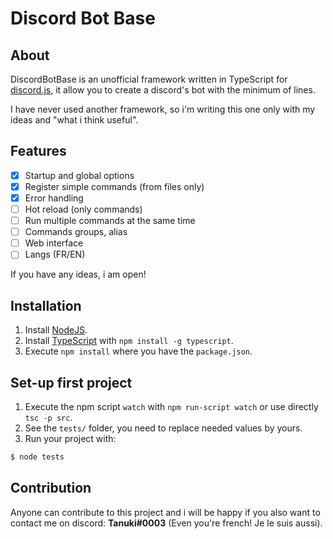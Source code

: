 # Discord Bot Base
## About
DiscordBotBase is an unofficial framework written in TypeScript for [discord.js](https://github.com/discordjs/discord.js), it allow you to create a discord's bot with the minimum of lines.

I have never used another framework, so i'm writing this one only with my ideas and "what i think useful".

## Features
- [x] Startup and global options
- [x] Register simple commands (from files only)
- [x] Error handling
- [ ] Hot reload (only commands)
- [ ] Run multiple commands at the same time
- [ ] Commands groups, alias
- [ ] Web interface
- [ ] Langs (FR/EN)

If you have any ideas, i am open!

## Installation
1. Install [NodeJS](https://nodejs.org/en/).
2. Install [TypeScript](https://www.typescriptlang.org/index.html#download-links) with `npm install -g typescript`.
3. Execute `npm install` where you have the `package.json`.

## Set-up first project
1. Execute the npm script `watch` with `npm run-script watch` or use directly `tsc -p src`.
2. See the `tests/` folder, you need to replace needed values by yours.
3. Run your project with:
```sh
$ node tests
```

## Contribution
Anyone can contribute to this project and i will be happy if you also want to contact me on discord: **Tanuki#0003** (Even you're french! Je le suis aussi).